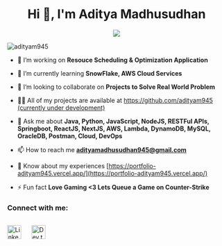 
<h1 align="center">Hi 👋, I'm Aditya Madhusudhan</h1>
<p align="center">
  <a href="https://github.com/DenverCoder1/readme-typing-svg"><img src="https://readme-typing-svg.herokuapp.com?font=Time+New+Roman&color=cyan&size=25&center=true&vCenter=true&width=600&height=100&lines=Passionate+Software+Engineer;Love+Solving+Real+World+Problems;Master's+in+Computer+Science;Full+Stack+Developer;Cloud+Technologies"></a>
</p>
<p align="left"> <img src="https://komarev.com/ghpvc/?username=adityam945&label=Profile%20views&color=0e75b6&style=flat" alt="adityam945" /> </p>

- 🔭 I’m working on **Resouce Scheduling & Optimization Application**

- 🌱 I’m currently learning **SnowFlake, AWS Cloud Services**

- 👯 I’m looking to collaborate on **Projects to Solve Real World Problem**

- 👨‍💻 All of my projects are available at [https://github.com/adityam945 (currently under development)](https://github.com/adityam945 (currently under development))

- 💬 Ask me about **Java, Python, JavaScript, NodeJS, RESTFul APIs, Springboot, ReactJS, NextJS, AWS, Lambda, DynamoDB, MySQL, OracleDB, Postman, Cloud, DevOps**

- 📫 How to reach me **adityamadhusudhan945@gmail.com**

- 📄 Know about my experiences [https://portfolio-adityam945.vercel.app/](https://portfolio-adityam945.vercel.app/)

- ⚡ Fun fact **Love Gaming <3 Lets Queue a Game on Counter-Strike**

<h3 align="left">Connect with me:</h3>
<!-- Social icons section -->
<div style="display:flex; flex-direction:row">
  
  <a href="https://www.linkedin.com/in/aditya-madhusudhan-a57790183/e/"><img width="32px" alt="LinkedIn" title="LinkedIn" src="https://i.imgur.com/yRpa1dQ.png"/></a>
  &#8287;&#8287;&#8287;&#8287;&#8287;
 
  <a href="https://portfolio-adityam945.vercel.app/"><img width="32px" alt="Dev.to" title="Protfolio" src="https://i.imgur.com/mVm29vK.png"></a>
  &#8287;&#8287;&#8287;&#8287;&#8287;
 
<!--   &#8287;&#8287;&#8287;&#8287;&#8287;
  <a href="http://eyl327.mywebcommunity.org/promos/"><img width="32px" alt="Free Stuff" title="Free gifts for you" src="https://i.imgur.com/0uVwkoZ.png"/></a> -->
</div>
<!--
**adityam945/adityam945** is a ✨ _special_ ✨ repository because its `README.md` (this file) appears on your GitHub profile.

Here are some ideas to get you started:

- 🔭 I’m currently working on ...
- 🌱 I’m currently learning ...
- 👯 I’m looking to collaborate on ...
- 🤔 I’m looking for help with ...
- 💬 Ask me about ...
- 📫 How to reach me: ...
- 😄 Pronouns: ...
- ⚡ Fun fact: ...
-->
